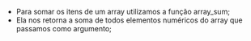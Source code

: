 * Para somar os itens de um array utilizamos a função array_sum;
* Ela nos retorna a soma de todos elementos numéricos do array que passamos como argumento;
